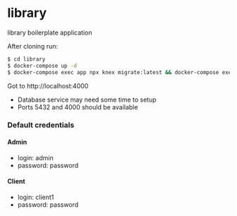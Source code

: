 # library
library boilerplate application

After cloning run:

```sh
$ cd library
$ docker-compose up -d
$ docker-compose exec app npx knex migrate:latest && docker-compose exec app npx knex seed:run

```
Got to http://localhost:4000

* Database service may need some time to setup
* Ports 5432 and 4000 should be available

### Default credentials
 #### Admin
 * login: admin 
 * password: password
 #### Client
 * login: client1 
 * password: password
